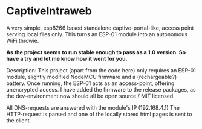 # CaptiveIntraweb
A very simple, esp8266 based standalone captive-portal-like, access point serving local files only.
This turns an ESP-01 module into an autonomous WiFi throwie. 

<b>As the project seems to run stable enough to pass as a 1.0 version. So have a try and let me know how it went for you.</b>

Description:
This project (apart from the code here) only requires an ESP-01 module, slightly modified NodeMCU firmware and a (rechargeable?) battery.
Once running, the ESP-01 acts as an access-point, offering unencrypted access.
I have added the firmware to the release packages, as the dev-environment now should all be open source / MIT licensed.

All DNS-requests are answered with the module's IP (192.168.4.1)
The HTTP-request is parsed and one of the locally stored html pages is sent to the client.
